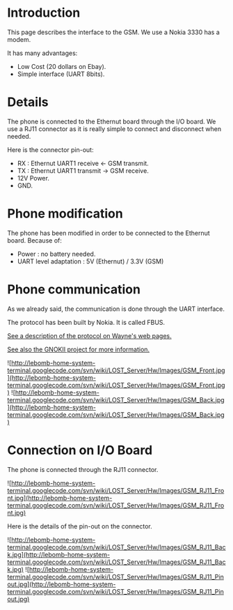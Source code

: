 # Introduction #

This page describes the interface to the GSM.
We use a Nokia 3330 has a modem.

It has many advantages:
  * Low Cost (20 dollars on Ebay).
  * Simple interface (UART 8bits).


# Details #
The phone is connected to the Ethernut board through the I/O board.
We use a RJ11 connector as it is really simple to connect and disconnect when needed.

Here is the connector pin-out:
  * RX : Ethernut UART1 receive <- GSM transmit.
  * TX : Ethernut UART1 transmit -> GSM receive.
  * 12V Power.
  * GND.

# Phone modification #
The phone has been modified in order to be connected to the Ethernut board.
Because of:
  * Power : no battery needed.
  * UART level adaptation : 5V (Ethernut) / 3.3V (GSM)

# Phone communication #
As we already said, the communication is done through the UART interface.

The protocol has been built by Nokia. It is called FBUS.

[See a description of the protocol on Wayne's web pages.](http://www.embedtronics.com/nokia/fbus.html)

[See also the GNOKII project for more information.](http://gnokii.org)

![http://lebomb-home-system-terminal.googlecode.com/svn/wiki/LOST_Server/Hw/Images/GSM_Front.jpg](http://lebomb-home-system-terminal.googlecode.com/svn/wiki/LOST_Server/Hw/Images/GSM_Front.jpg)
![http://lebomb-home-system-terminal.googlecode.com/svn/wiki/LOST_Server/Hw/Images/GSM_Back.jpg](http://lebomb-home-system-terminal.googlecode.com/svn/wiki/LOST_Server/Hw/Images/GSM_Back.jpg)

# Connection on I/O Board #
The phone is connected through the RJ11 connector.

![http://lebomb-home-system-terminal.googlecode.com/svn/wiki/LOST_Server/Hw/Images/GSM_RJ11_Front.jpg](http://lebomb-home-system-terminal.googlecode.com/svn/wiki/LOST_Server/Hw/Images/GSM_RJ11_Front.jpg)

Here is the details of the pin-out on the connector.

![http://lebomb-home-system-terminal.googlecode.com/svn/wiki/LOST_Server/Hw/Images/GSM_RJ11_Back.jpg](http://lebomb-home-system-terminal.googlecode.com/svn/wiki/LOST_Server/Hw/Images/GSM_RJ11_Back.jpg)
![http://lebomb-home-system-terminal.googlecode.com/svn/wiki/LOST_Server/Hw/Images/GSM_RJ11_Pinout.jpg](http://lebomb-home-system-terminal.googlecode.com/svn/wiki/LOST_Server/Hw/Images/GSM_RJ11_Pinout.jpg)